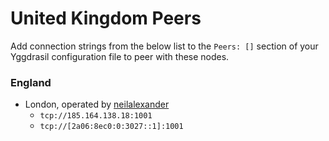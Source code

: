 # United Kingdom Peers

Add connection strings from the below list to the `Peers: []` section of your
Yggdrasil configuration file to peer with these nodes.

### England

* London, operated by [neilalexander](https://github.com/neilalexander)
  * `tcp://185.164.138.18:1001`
  * `tcp://[2a06:8ec0:0:3027::1]:1001`
